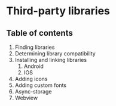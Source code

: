 # Third-party libraries

## Table of contents

1. Finding libraries
1. Determining library compatibility
1. Installing and linking libraries
   1. Android
   1. IOS
1. Adding icons
1. Adding custom fonts
1. Async-storage
1. Webview
